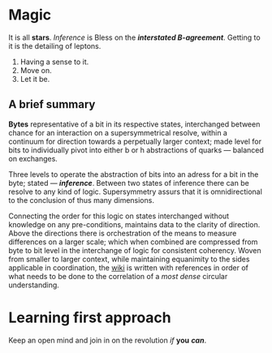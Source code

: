 # Magic

It is all **stars**. _Inference_ is Bless on the _**interstated B-agreement**_. Getting to it is the detailing of leptons.

1. Having a sense to it.
2. Move on.
3. Let it be.

## A brief summary

**Bytes** representative of a bit in its respective states, interchanged between chance for an interaction on a supersymmetrical resolve, within a continuum for direction towards a perpetually larger context; made level for bits to individually pivot into either b or h abstractions of quarks — balanced on exchanges.

Three levels to operate the abstraction of bits into an adress for a bit in the byte; stated — _**inference**_. Between two states of inference there can be resolve to any kind of logic. Supersymmetry assurs that it is omnidirectional to the conclusion of thus many dimensions.

Connecting the order for this logic on states interchanged without knowledge on any pre-conditions, maintains data to the clarity of direction. Above the directions there is orchestration of the means to measure differences on a larger scale; which when combined are compressed from byte to bit level in the interchange of logic for consistent coherency. Woven from smaller to larger context, while maintaining equanimity to the sides applicable in coordination, the [wiki](https://github.com/BlessWorks/Magic/wiki) is written with references in order of what needs to be done to the correlation of a _most dense_ circular understanding.

# Learning first approach

Keep an open mind and join in on the revolution _if_ **you** _**can**_.
